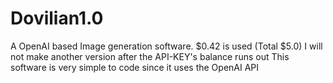 # Dovilian1.0
A OpenAI based Image generation software.
$0.42 is used (Total $5.0)
I will not make another version after the API-KEY's balance runs out
This software is very simple to code since it uses the OpenAI API
